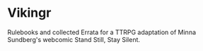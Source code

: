 # Vikingr
Rulebooks and collected Errata for a TTRPG adaptation of Minna Sundberg's webcomic Stand Still, Stay Silent.

